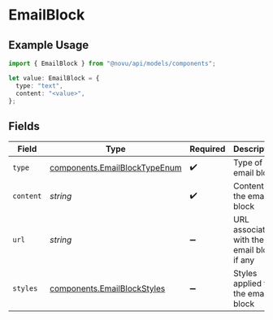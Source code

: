 # EmailBlock

## Example Usage

```typescript
import { EmailBlock } from "@novu/api/models/components";

let value: EmailBlock = {
  type: "text",
  content: "<value>",
};
```

## Fields

| Field                                                                          | Type                                                                           | Required                                                                       | Description                                                                    |
| ------------------------------------------------------------------------------ | ------------------------------------------------------------------------------ | ------------------------------------------------------------------------------ | ------------------------------------------------------------------------------ |
| `type`                                                                         | [components.EmailBlockTypeEnum](../../models/components/emailblocktypeenum.md) | :heavy_check_mark:                                                             | Type of the email block                                                        |
| `content`                                                                      | *string*                                                                       | :heavy_check_mark:                                                             | Content of the email block                                                     |
| `url`                                                                          | *string*                                                                       | :heavy_minus_sign:                                                             | URL associated with the email block, if any                                    |
| `styles`                                                                       | [components.EmailBlockStyles](../../models/components/emailblockstyles.md)     | :heavy_minus_sign:                                                             | Styles applied to the email block                                              |